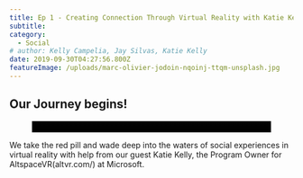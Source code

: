 ```yaml
---
title: Ep 1 - Creating Connection Through Virtual Reality with Katie Kelly
subtitle:
category:
  - Social
# author: Kelly Campelia, Jay Silvas, Katie Kelly
date: 2019-09-30T04:27:56.800Z
featureImage: /uploads/marc-olivier-jodoin-nqoinj-ttqm-unsplash.jpg
---
```

## Our Journey begins!

<figure class="video_container"><video width="100%" height="20" scrolling="no" frameborder="no" allow="autoplay" src="https://w.soundcloud.com/player/?url=https%3A//api.soundcloud.com/tracks/644935644%3Fsecret_token%3Ds-CS5K0&color=%23ff5500&inverse=false&auto_play=false&show_user=true"></video></figure>

We take the red pill and wade deep into the waters of social experiences in virtual reality with help from our guest Katie Kelly, the Program Owner for AltspaceVR(altvr.com/) at Microsoft.
